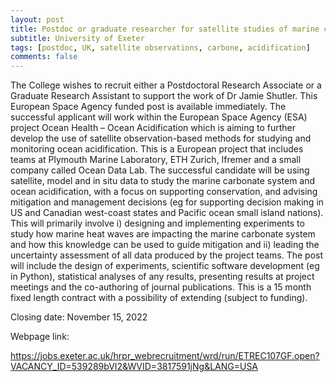 ```yaml
---
layout: post
title: Postdoc or graduate researcher for satellite studies of marine carbon and ocean acidification (Exeter, UK)
subtitle: University of Exeter
tags: [postdoc, UK, satellite observations, carbone, acidification]
comments: false
---
```

The College wishes to recruit either a Postdoctoral Research Associate or a Graduate Research Assistant to support the work of Dr Jamie Shutler. This European Space Agency funded post is available immediately. The successful applicant will work within the European Space Agency (ESA) project Ocean Health – Ocean Acidification which is aiming to further develop the use of satellite observation-based methods for studying and monitoring ocean acidification. This is a European project that includes teams at Plymouth Marine Laboratory, ETH Zurich, Ifremer and a small company called Ocean Data Lab. The successful candidate will be using satellite, model and in situ data to study the marine carbonate system and ocean acidification, with a focus on supporting conservation, and advising mitigation and management decisions (eg for supporting decision making in US and Canadian west-coast states and Pacific ocean small island nations). This will primarily involve i) designing and implementing experiments to study how marine heat waves are impacting the marine carbonate system and how this knowledge can be used to guide mitigation and ii) leading the uncertainty assessment of all data produced by the project teams.
The post will include the design of experiments, scientific software development (eg in Python), statistical analyses of any results, presenting results at project meetings and the co-authoring of journal publications. This is a 15 month fixed length contract with a possibility of extending (subject to funding).

Closing date: November 15, 2022

Webpage link:

https://jobs.exeter.ac.uk/hrpr_webrecruitment/wrd/run/ETREC107GF.open?VACANCY_ID=539289bVI2&WVID=3817591jNg&LANG=USA
